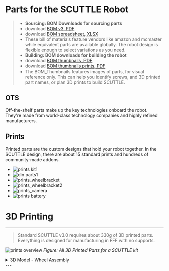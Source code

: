 # Parts for the SCUTTLE Robot

>
> * **Sourcing: BOM Downloads for sourcing parts**
> * download [BOM v3, PDF](https://github.com/dmalawey/ScuttleTechGuide/blob/e01a412a85ed5757fea2188e6432ee075e86c56f/docs/BOM_v3.pdf)
> * download [BOM spreadsheet, XLSX](https://github.com/dmalawey/ScuttleTechGuide/blob/e01a412a85ed5757fea2188e6432ee075e86c56f/docs/BOM_v3_publish_2024.xlsx)
> * These bill of materials feature vendors like amazon and mcmaster while equivalent parts are available globally.  The robot design is flexible enough to select variations as you need. 
> * **Building: BOM downloads for building the robot**
> * download [BOM thumbnails, PDF](https://github.com/dmalawey/ScuttleTechGuide/blob/c05570d2dcd6559e1039815b424ecbd671699423/docs/BOM_v3_thumbnails.pdf)
> * download [BOM thumbnails prints, PDF](https://github.com/dmalawey/ScuttleTechGuide/blob/668c17a193f97723ec31de08682bc4f6dce895b1/docs/BOM_v3_thumbnails_prints.pdf)
> * The BOM_Thumbnails features images of parts, for visual reference only. This can help you identify screws, and 3D printed part names, or plan 3D prints to build SCUTTLE.  
>   

## OTS
Off-the-shelf parts make up the key technologies onboard the robot.  They're made from world-class technology companies and highly refined manufacturers.

## Prints

Printed parts are the custom designs that hold your robot together.  In the SCUTTLE design, there are about 15 standard prints and hundreds of community-made addons.

* ![prints kit1](img/prints_kit1.jpg)
* ![din parts1](img/prints_din1.jpg)
* ![prints_wheelbracket](img/prints_wbk1.jpg)
* ![prints_wheelbracket2](img/prints_wbk2.jpg)
* ![prints_camera](img/prints_cam1.jpg)
* ![prints battery](img/prints_btry1.jpg)


# 3D Printing

---

> Standard SCUTTLE v3.0 requires about 330g of 3D printed parts.  Everything is designed for manufacturing in FFF with no supports.

![prints overview](image/print_full_set.PNG)
_Figure: All 3D Printed Parts for a SCUTTLE kit_


<div class="accordion">

<details>
  <summary>3D Model - Wheel Assembly</summary>

  See our 3D model for the wheel assembly
  
  _We've uploaded the model to sketchfab to embed this viewer - let us know if this is helpful!_

<div class="video-container-16by9"> 
 <div class="sketchfab-embed-wrapper">
 
  <iframe title="Drivetrain_L" frameborder="0" allowfullscreen mozallowfullscreen="true" webkitallowfullscreen="true" allow="autoplay; fullscreen; xr-spatial-tracking" xr-spatial-tracking execution-while-out-of-viewport execution-while-not-rendered web-share src="https://sketchfab.com/models/6089b024280f4fadb31e674b08e08839/embed?autospin=1&ui_theme=dark%22%3E">
 
  </iframe>
 </div>
</div>

</details>
</div>
---
